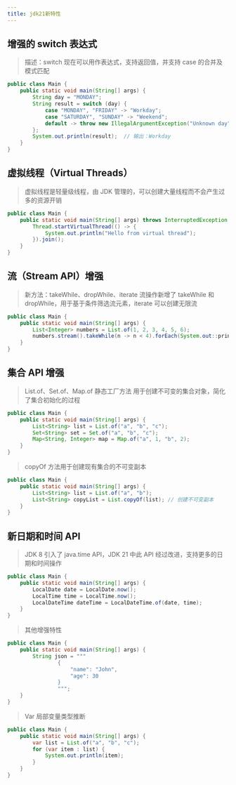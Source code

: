 ```yaml
---
title: jdk21新特性
---
```


## 增强的 switch 表达式

> 描述：switch 现在可以用作表达式，支持返回值，并支持 case 的合并及模式匹配

```java 
public class Main {
    public static void main(String[] args) {
        String day = "MONDAY";
        String result = switch (day) {
            case "MONDAY", "FRIDAY" -> "Workday";
            case "SATURDAY", "SUNDAY" -> "Weekend";
            default -> throw new IllegalArgumentException("Unknown day");
        };
        System.out.println(result);  // 输出：Workday
    }
}
```

## 虚拟线程（Virtual Threads）

> 虚拟线程是轻量级线程，由 JDK 管理的，可以创建大量线程而不会产生过多的资源开销

```java
public class Main {
    public static void main(String[] args) throws InterruptedException {
        Thread.startVirtualThread(() -> {
            System.out.println("Hello from virtual thread");
        }).join();
    }
}
```

## 流（Stream API）增强

> 新方法：takeWhile、dropWhile、iterate 流操作新增了 takeWhile 和 dropWhile，用于基于条件筛选流元素，iterate 可以创建无限流

```java
public class Main {
    public static void main(String[] args) {
        List<Integer> numbers = List.of(1, 2, 3, 4, 5, 6);
        numbers.stream().takeWhile(n -> n < 4).forEach(System.out::println); // 输出 1, 2, 3
    }
}
```

## 集合 API 增强

> List.of、Set.of、Map.of 静态工厂方法 用于创建不可变的集合对象，简化了集合初始化的过程

```java
public class Main {
    public static void main(String[] args) {
        List<String> list = List.of("a", "b", "c");
        Set<String> set = Set.of("a", "b", "c");
        Map<String, Integer> map = Map.of("a", 1, "b", 2);
    }
}
```

> copyOf 方法用于创建现有集合的不可变副本

```java
public class Main {
    public static void main(String[] args) {
        List<String> list = List.of("a", "b");
        List<String> copyList = List.copyOf(list); // 创建不可变副本
    }
}
```

## 新日期和时间 API

> JDK 8 引入了 java.time API，JDK 21 中此 API 经过改进，支持更多的日期和时间操作

```java
public class Main {
    public static void main(String[] args) {
        LocalDate date = LocalDate.now();
        LocalTime time = LocalTime.now();
        LocalDateTime dateTime = LocalDateTime.of(date, time);
    }
}
```

> 其他增强特性

```java
public class Main {
    public static void main(String[] args) {
        String json = """
                {
                    "name": "John",
                    "age": 30
                }
                """;
    }
}
```
> Var 局部变量类型推断

```java
public class Main {
    public static void main(String[] args) {
        var list = List.of("a", "b", "c");
        for (var item : list) {
            System.out.println(item);
        }
    }
}
```
